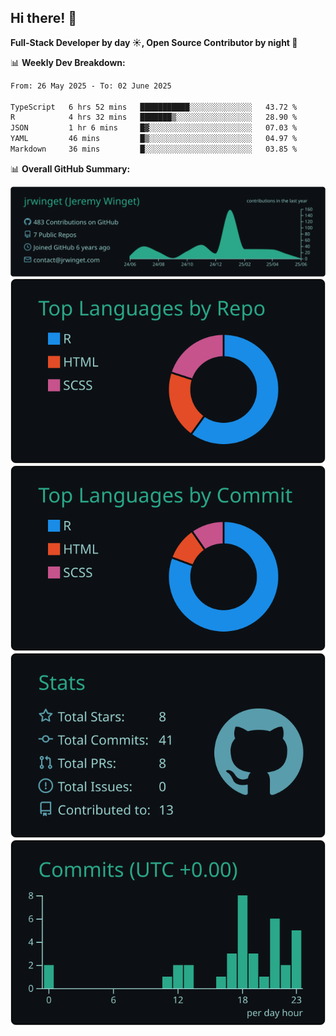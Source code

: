 ## Hi there! 👋

**Full-Stack Developer by day ☀️, Open Source Contributor by night 🌙**

📊 **Weekly Dev Breakdown:**
<!--START_SECTION:waka-->

```txt
From: 26 May 2025 - To: 02 June 2025

TypeScript   6 hrs 52 mins   ███████████░░░░░░░░░░░░░░   43.72 %
R            4 hrs 32 mins   ███████▒░░░░░░░░░░░░░░░░░   28.90 %
JSON         1 hr 6 mins     █▓░░░░░░░░░░░░░░░░░░░░░░░   07.03 %
YAML         46 mins         █▒░░░░░░░░░░░░░░░░░░░░░░░   04.97 %
Markdown     36 mins         █░░░░░░░░░░░░░░░░░░░░░░░░   03.85 %
```

<!--END_SECTION:waka-->

📊 **Overall GitHub Summary:**

[![](https://raw.githubusercontent.com/jrwinget/jrwinget/main/profile-summary-card-output/gotham/0-profile-details.svg)](https://github.com/vn7n24fzkq/github-profile-summary-cards)
[![](https://raw.githubusercontent.com/jrwinget/jrwinget/main/profile-summary-card-output/gotham/1-repos-per-language.svg)](https://github.com/vn7n24fzkq/github-profile-summary-cards) [![](https://raw.githubusercontent.com/jrwinget/jrwinget/main/profile-summary-card-output/gotham/2-most-commit-language.svg)](https://github.com/vn7n24fzkq/github-profile-summary-cards)
[![](https://raw.githubusercontent.com/jrwinget/jrwinget/main/profile-summary-card-output/gotham/3-stats.svg)](https://github.com/vn7n24fzkq/github-profile-summary-cards) [![](https://raw.githubusercontent.com/jrwinget/jrwinget/main/profile-summary-card-output/gotham/4-productive-time.svg)](https://github.com/vn7n24fzkq/github-profile-summary-cards)
